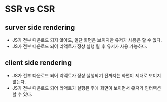 # SSR vs CSR

## surver side rendering

- JS가 전부 다운로드 되지 않아도, 일단 화면은 보이지만 유저가 사용은 할 수 없다.
- JS가 전부 다운로드 되어 리액트가 정상 실행 될 후 유저가 사용 가능하다.

## client side rendering

- JS가 전부 다운로드 되어 리액트가 정상 실행되기 전까지는 화면이 제대로 보이지 않는다.
- JS가 전부 다운로드 되어 리액트가 실행된 후에 화면이 보이면서 유저가 인터렉션 할 수 있다.
